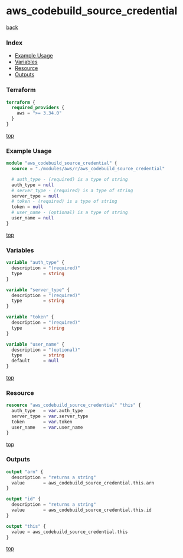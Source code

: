 # aws_codebuild_source_credential

[back](../aws.md)

### Index

- [Example Usage](#example-usage)
- [Variables](#variables)
- [Resource](#resource)
- [Outputs](#outputs)

### Terraform

```terraform
terraform {
  required_providers {
    aws = ">= 3.34.0"
  }
}
```

[top](#index)

### Example Usage

```terraform
module "aws_codebuild_source_credential" {
  source = "./modules/aws/r/aws_codebuild_source_credential"

  # auth_type - (required) is a type of string
  auth_type = null
  # server_type - (required) is a type of string
  server_type = null
  # token - (required) is a type of string
  token = null
  # user_name - (optional) is a type of string
  user_name = null
}
```

[top](#index)

### Variables

```terraform
variable "auth_type" {
  description = "(required)"
  type        = string
}

variable "server_type" {
  description = "(required)"
  type        = string
}

variable "token" {
  description = "(required)"
  type        = string
}

variable "user_name" {
  description = "(optional)"
  type        = string
  default     = null
}
```

[top](#index)

### Resource

```terraform
resource "aws_codebuild_source_credential" "this" {
  auth_type   = var.auth_type
  server_type = var.server_type
  token       = var.token
  user_name   = var.user_name
}
```

[top](#index)

### Outputs

```terraform
output "arn" {
  description = "returns a string"
  value       = aws_codebuild_source_credential.this.arn
}

output "id" {
  description = "returns a string"
  value       = aws_codebuild_source_credential.this.id
}

output "this" {
  value = aws_codebuild_source_credential.this
}
```

[top](#index)